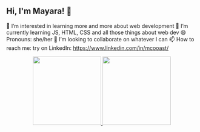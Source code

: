 ## Hi, I'm Mayara! 👋
👀 I’m interested in learning more and more about web development
🌱 I’m currently learning JS, HTML, CSS and all those things about web dev
😄 Pronouns: she/her
💞️ I’m looking to collaborate on whatever I can
📫 How to reach me: try on LinkedIn: https://www.linkedin.com/in/mcooast/


<div align="center">
  <a href="https://github.com/mcooast">
  <img height="180em" src="https://github-readme-stats.vercel.app/api?username=mcooast&show_icons=true&theme=dracula&include_all_commits=true&count_private=true"/>
  <img height="180em" src="https://github-readme-stats.vercel.app/api/top-langs/?username=mcooast&layout=compact&langs_count=7&theme=dracula"/>
</div>
